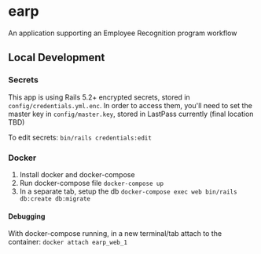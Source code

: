 # earp
An application supporting an Employee Recognition program workflow

## Local Development
### Secrets
This app is using Rails 5.2+ encrypted secrets, stored in
`config/credentials.yml.enc`. In order to access them, you'll need to set the
master key in `config/master.key`, stored in LastPass currently (final location
TBD)

To edit secrets: `bin/rails credentials:edit`

### Docker
1. Install docker and docker-compose
1. Run docker-compose file `docker-compose up`
1. In a separate tab, setup the db `docker-compose exec web bin/rails db:create db:migrate`

#### Debugging
With docker-compose running, in a new terminal/tab attach to the container:
`docker attach earp_web_1`
